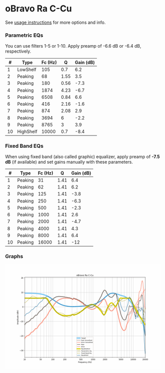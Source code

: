 # oBravo Ra C-Cu
See [usage instructions](https://github.com/jaakkopasanen/AutoEq#usage) for more options and info.

### Parametric EQs
You can use filters 1-5 or 1-10. Apply preamp of -6.6 dB or -6.4 dB, respectively.

|   # | Type      |   Fc (Hz) |    Q |   Gain (dB) |
|-----|-----------|-----------|------|-------------|
|   1 | LowShelf  |       105 | 0.7  |         6.2 |
|   2 | Peaking   |        68 | 1.55 |         3.5 |
|   3 | Peaking   |       180 | 0.56 |        -7.3 |
|   4 | Peaking   |      1874 | 4.23 |        -6.7 |
|   5 | Peaking   |      6508 | 0.84 |         6.6 |
|   6 | Peaking   |       416 | 2.16 |        -1.6 |
|   7 | Peaking   |       874 | 2.08 |         2.9 |
|   8 | Peaking   |      3694 | 6    |        -2.2 |
|   9 | Peaking   |      8765 | 3    |         3.9 |
|  10 | HighShelf |     10000 | 0.7  |        -8.4 |

### Fixed Band EQs
When using fixed band (also called graphic) equalizer, apply preamp of **-7.5 dB** (if available) and set gains manually with these parameters.

|   # | Type    |   Fc (Hz) |    Q |   Gain (dB) |
|-----|---------|-----------|------|-------------|
|   1 | Peaking |        31 | 1.41 |         6.4 |
|   2 | Peaking |        62 | 1.41 |         6.2 |
|   3 | Peaking |       125 | 1.41 |        -3.8 |
|   4 | Peaking |       250 | 1.41 |        -6.3 |
|   5 | Peaking |       500 | 1.41 |        -2.3 |
|   6 | Peaking |      1000 | 1.41 |         2.6 |
|   7 | Peaking |      2000 | 1.41 |        -4.7 |
|   8 | Peaking |      4000 | 1.41 |         4.3 |
|   9 | Peaking |      8000 | 1.41 |         6.4 |
|  10 | Peaking |     16000 | 1.41 |       -12   |

### Graphs
![](./oBravo%20Ra%20C-Cu.png)
